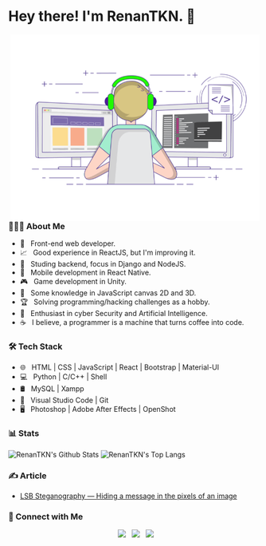 <h1> Hey there! I'm RenanTKN. 👋</h1>
<img align="right" alt="GIF" src="https://raw.githubusercontent.com/devSouvik/devSouvik/master/gif3.gif" width="500"/>

<h3> 👨🏻‍💻 About Me </h3>

- 💼 &nbsp; Front-end web developer.
- 📈 &nbsp; Good experience in ReactJS, but I'm improving it.
- 🔭 &nbsp; Studing backend, focus in Django and NodeJS.
- 📱 &nbsp; Mobile development in React Native.
- 🎮 &nbsp; Game development in Unity.
- 🎨 &nbsp; Some knowledge in JavaScript canvas 2D and 3D.
- 🏆 &nbsp; Solving programming/hacking challenges as a hobby.
- 🌱 &nbsp; Enthusiast in cyber Security and Artificial Intelligence.
- ☕ &nbsp; I believe, a programmer is a machine that turns coffee into code.

<h3>🛠 Tech Stack</h3>

- 🌐 &nbsp; HTML | CSS | JavaScript | React | Bootstrap | Material-UI
- 💻 &nbsp; Python | C/C++ | Shell
- 🛢 &nbsp; MySQL | Xampp
- 🔧 &nbsp; Visual Studio Code | Git
- 🖥 &nbsp; Photoshop | Adobe After Effects | OpenShot

<h3>📊 Stats</h3>

<img align="center" src="https://github-readme-stats.vercel.app/api?username=RenanTKN&include_all_commits=true&count_private=true&show_icons=true&line_height=20&title_color=7A7ADB&icon_color=2234AE&text_color=D3D3D3&bg_color=0,000000,130F40" alt="RenanTKN's Github Stats">

<img align="center" src="https://github-readme-stats.vercel.app/api/top-langs/?username=RenanTKN&layout=compact&text_color=daf7dc&bg_color=151515" alt="RenanTKN's Top Langs">

<h3>✍️ Article</h3>

- [LSB Steganography — Hiding a message in the pixels of an image](https://medium.com/@renanwds/lsb-steganography-hiding-a-message-in-the-pixels-of-an-image-4722a8567046)

<h3> 🤝 Connect with Me </h3>

<p align="center">
&nbsp; <a href="https://www.linkedin.com/in/renantkn/" target="_blank" rel="noopener noreferrer"><img src="https://upload.wikimedia.org/wikipedia/commons/thumb/c/ca/LinkedIn_logo_initials.png/480px-LinkedIn_logo_initials.png" width="50" /></a>
&nbsp; <a href="https://www.instagram.com/renantkn/" target="_blank" rel="noopener noreferrer"><img src="https://upload.wikimedia.org/wikipedia/commons/thumb/a/a5/Instagram_icon.png/1024px-Instagram_icon.png" width="50" /></a>
&nbsp; <a href="https://twitter.com/renantkn" target="_blank" rel="noopener noreferrer"><img src="https://img.favpng.com/6/9/8/wikipedia-logo-computer-icons-portable-network-graphics-vector-graphics-png-favpng-QPaA3LPdUAp2nRJfgW6SgDULD.jpg" width="50" /></a>
</p>

<!--
**RenanTKN/RenanTKN** is a ✨ _special_ ✨ repository because its `README.md` (this file) appears on your GitHub profile.

Here are some ideas to get you started:

- 🔭 I’m currently working on ...
- 🌱 I’m currently learning ...
- 👯 I’m looking to collaborate on ...
- 🤔 I’m looking for help with ...
- 💬 Ask me about ...
- 📫 How to reach me: ...
- 😄 Pronouns: ...
- ⚡ Fun fact: ...
-->

